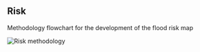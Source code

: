 ## Risk

Methodology flowchart for the development of the flood risk map

![Risk methodology](risk-methodology.png)
